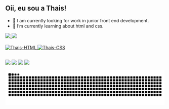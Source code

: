 ## Oii, eu sou a Thais!

- 🔭 I am currently looking for work in junior front end development.
- 🌱 I’m currently learning about html and css.

<div>
  <a href="https://github.com/thaiscode">
  <img height="180em" src="https://github-readme-stats.vercel.app/api?username=thaiscode&show_icons=true&theme=tokyonight&include_all_commits=true&count_private=true"/> 
  <img height="180em" src="https://github-readme-stats.vercel.app/api/top-langs/?username=thaiscode&layout=compact&langs_count=7&theme=tokyonight"/>
</div>
<div style="display: inline_block"><br>
  <img align="center" alt="Thais-HTML" src="https://img.shields.io/badge/HTML5-E34F26?style=for-the-badge&logo=html5&logoColor=white">
  <img align="center" alt="Thais-CSS" src="https://img.shields.io/badge/CSS3-1572B6?style=for-the-badge&logo=css3&logoColor=white">
</div>
  
  ##
  
  <div> 
  <a href="https://www.linkedin.com/in/thaissouzasilva/" target="_blank"><img src="https://img.shields.io/badge/-LinkedIn-%230077B5?style=for-the-badge&logo=linkedin&logoColor=white" target="_blank"></a> 
  <a href = "mailto:thais.code@outlook.com"><img src="https://img.shields.io/badge/-Gmail-%23333?style=for-the-badge&logo=gmail&logoColor=white" target="_blank"></a>
  <a href="https://instagram.com/_thaiix" target="_blank"><img src="https://img.shields.io/badge/-Instagram-%23E4405F?style=for-the-badge&logo=instagram&logoColor=white" target="_blank"></a>
   <a href="https://twitter.com/_thaiiix" target="_blank"><img src="https://img.shields.io/badge/Twitter-1DA1F2?style=for-the-badge&logo=twitter&logoColor=white" target="_blank"></a>
    
  
  
 
  ![Snake animation](https://github.com/thaiscode/thaiscode/blob/output/github-contribution-grid-snake.svg)
 
</div>
